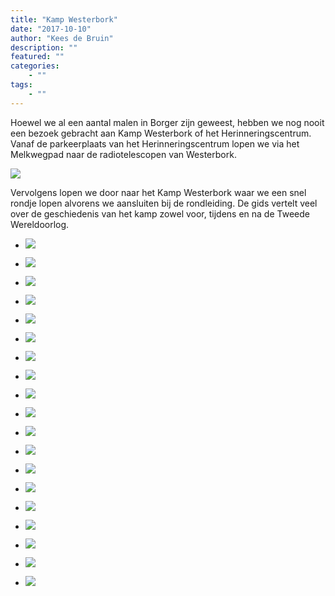 ```yaml
---
title: "Kamp Westerbork"
date: "2017-10-10"
author: "Kees de Bruin"
description: ""
featured: ""
categories:
    - ""
tags:
    - ""
---
```


Hoewel we al een aantal malen in Borger zijn geweest, hebben we nog nooit een bezoek gebracht aan Kamp Westerbork of het Herinneringscentrum. Vanaf de parkeerplaats van het Herinneringscentrum lopen we via het Melkwegpad naar de radiotelescopen van Westerbork.

![](https://www.halfje-bruin.nl/app/uploads/2017/11/20171010-westerbork-0010-1.jpg)

Vervolgens lopen we door naar het Kamp Westerbork waar we een snel rondje lopen alvorens we aansluiten bij de rondleiding. De gids vertelt veel over de geschiedenis van het kamp zowel voor, tijdens en na de Tweede Wereldoorlog.

- ![](https://www.halfje-bruin.nl/app/uploads/2017/11/20171010-westerbork-0002-1.jpg)
    
- ![](https://www.halfje-bruin.nl/app/uploads/2017/11/20171010-westerbork-0003-1.jpg)
    
- ![](https://www.halfje-bruin.nl/app/uploads/2017/11/20171010-westerbork-0008-1.jpg)
    
- ![](https://www.halfje-bruin.nl/app/uploads/2017/11/20171010-westerbork-0009-1.jpg)
    
- ![](https://www.halfje-bruin.nl/app/uploads/2017/11/20171010-westerbork-0010-1.jpg)
    
- ![](https://www.halfje-bruin.nl/app/uploads/2017/11/20171010-westerbork-0016-1.jpg)
    
- ![](https://www.halfje-bruin.nl/app/uploads/2017/11/20171010-westerbork-0022-1.jpg)
    
- ![](https://www.halfje-bruin.nl/app/uploads/2017/11/20171010-westerbork-0026-1.jpg)
    
- ![](https://www.halfje-bruin.nl/app/uploads/2017/11/20171010-westerbork-0029-1.jpg)
    
- ![](https://www.halfje-bruin.nl/app/uploads/2017/11/20171010-westerbork-0031-1.jpg)
    
- ![](https://www.halfje-bruin.nl/app/uploads/2017/11/20171010-westerbork-0032-1.jpg)
    
- ![](https://www.halfje-bruin.nl/app/uploads/2017/11/20171010-westerbork-0033-1.jpg)
    
- ![](https://www.halfje-bruin.nl/app/uploads/2017/11/20171010-westerbork-0036-1.jpg)
    
- ![](https://www.halfje-bruin.nl/app/uploads/2017/11/20171010-westerbork-0038-1.jpg)
    
- ![](https://www.halfje-bruin.nl/app/uploads/2017/11/20171010-westerbork-0041-1.jpg)
    
- ![](https://www.halfje-bruin.nl/app/uploads/2017/11/20171010-westerbork-0053-1.jpg)
    
- ![](https://www.halfje-bruin.nl/app/uploads/2017/11/20171010-westerbork-0055-1.jpg)
    
- ![](https://www.halfje-bruin.nl/app/uploads/2017/11/20171010-westerbork-0056-1.jpg)
    
- ![](https://www.halfje-bruin.nl/app/uploads/2017/11/20171010-westerbork-0057-1.jpg)
